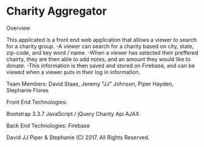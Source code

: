 # Charity Aggregator
Overview

This applicated is a front end web application that allows a viewer to search for a charity group. 
-A viewer can search for a charity based on city, state, zip-code, and key word / name.
-When a viewer has selected their preffered chairty, they are then able to add notes, and an amount they would like to donate.
  -This information is then saved and stored on Firebase, and can be viewed when a viewer puts in their log in information.
  
Team Members: David Staas, Jeremy "JJ" Johnson, Piper Hayden, Stephanie Flores

Front End Technologies:

Bootstrap 3.3.7
JavaScript / jQuery
Charity Api 
AJAX


Back End Technologies:
Firebase

David JJ Piper & Stephanie (C) 2017. All Rights Reserved.
